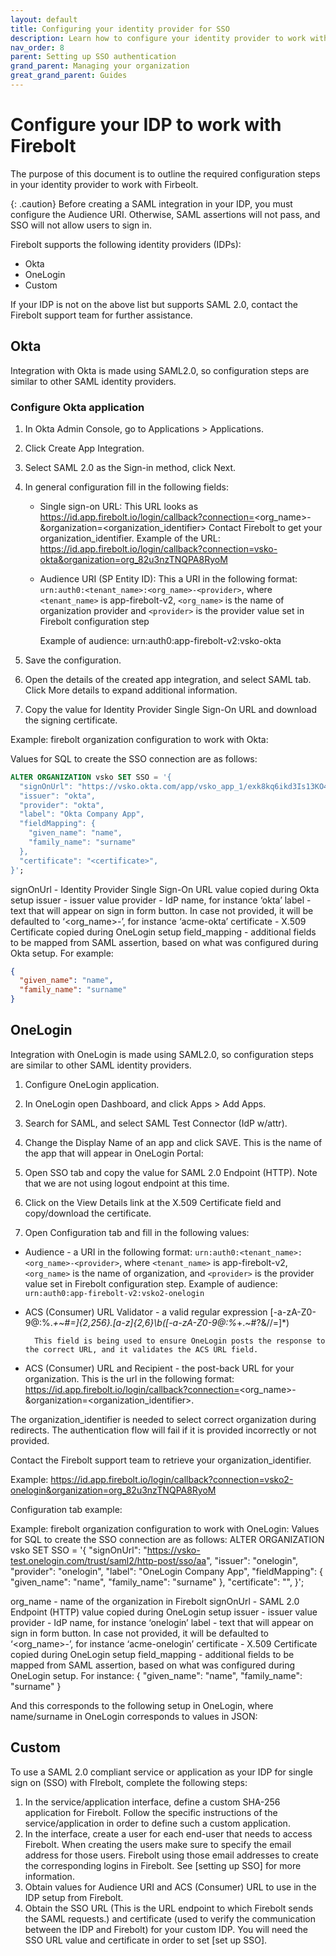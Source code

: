 ```yaml
---
layout: default
title: Configuring your identity provider for SSO
description: Learn how to configure your identity provider to work with SSO authentication for Firebolt. 
nav_order: 8
parent: Setting up SSO authentication
grand_parent: Managing your organization
great_grand_parent: Guides
---
```


# Configure your IDP to work with Firebolt
The purpose of this document is to outline the required configuration steps in your identity provider to work with Firbeolt.

{: .caution}
Before creating a SAML integration in your IDP, you must configure the Audience URI. Otherwise, SAML assertions will not pass, and SSO will not allow users to sign in.

Firebolt supports the following identity providers (IDPs):
- Okta
- OneLogin
- Custom

If your IDP is not on the above list but supports SAML 2.0, contact the Firebolt support team for further assistance. 

## Okta
Integration with Okta is made using SAML2.0, so configuration steps are similar to other SAML identity providers.

### Configure Okta application
1. In Okta Admin Console, go to Applications > Applications.
2. Click Create App Integration.
3. Select SAML 2.0 as the Sign-in method, click Next.
4. In general configuration fill in the following fields:
    - Single sign-on URL: This URL looks as https://id.app.firebolt.io/login/callback?connection=<org_name>-<provider>&organization=<organization_identifier> Contact Firebolt to get your organization_identifier. Example of the URL: https://id.app.firebolt.io/login/callback?connection=vsko-okta&organization=org_82u3nzTNQPA8RyoM
    - Audience URI (SP Entity ID): This a URI in the following format: `urn:auth0:<tenant_name>:<org_name>-<provider>`, where `<tenant_name>` is app-firebolt-v2, `<org_name>` is the name of organization provider and `<provider>` is the provider value set in Firebolt configuration step

		Example of audience:
        urn:auth0:app-firebolt-v2:vsko-okta

5. Save the configuration.
6. Open the details of the created app integration, and select SAML tab. Click More details to expand additional information.
7. Copy the value for Identity Provider Single Sign-On URL and download the signing certificate.


Example: firebolt organization configuration to work with Okta:


Values for SQL to create the SSO connection are as follows:
```sql
ALTER ORGANIZATION vsko SET SSO = '{
  "signOnUrl": "https://vsko.okta.com/app/vsko_app_1/exk8kq6ikd3Is13KO4x7/sso/saml",
  "issuer": "okta",
  "provider": "okta",
  "label": "Okta Company App",
  "fieldMapping": {
    "given_name": "name",
    "family_name": "surname"
  },
  "certificate": "<certificate>",
}';
```


signOnUrl - Identity Provider Single Sign-On URL value copied during Okta setup
issuer - issuer value 
provider - IdP name, for instance ‘okta’
label - text that will appear on sign in form button. In case not provided, it will be defaulted to ‘<org_name>-<provider>’, for instance ‘acme-okta’ 
certificate - X.509 Certificate copied during OneLogin setup
field_mapping - additional fields to be mapped from SAML assertion, based on what was configured during Okta setup. For example:
```json
{
  "given_name": "name",
  "family_name": "surname"
}
```


## OneLogin
Integration with OneLogin is made using SAML2.0, so configuration steps are similar to other SAML identity providers.
1. Configure OneLogin application.

2. In OneLogin open Dashboard, and click Apps > Add Apps.
3. Search for SAML, and select SAML Test Connector (IdP w/attr).
4. Change the Display Name of an app and click SAVE. This is the name of the app that will appear in OneLogin Portal:

5. Open SSO tab and copy the value for SAML 2.0 Endpoint (HTTP). Note that we are not using logout endpoint at this time.

6. Click on the View Details link at the X.509 Certificate field and copy/download the certificate.
7. Open Configuration tab and fill in the following values:
- Audience - a URI in the following format: `urn:auth0:<tenant_name>:<org_name>-<provider>`, where
`<tenant_name>` is app-firebolt-v2, `<org_name>` is the name of organization, and `<provider>` is the provider value set in Firebolt configuration step. Example of audience: `urn:auth0:app-firebolt-v2:vsko2-onelogin`

- ACS (Consumer) URL Validator - a valid regular expression
		[-a-zA-Z0-9@:%._\+~#=]{2,256}\.[a-z]{2,6}\b([-a-zA-Z0-9@:%_\+.~#?&//=]*)

        This field is being used to ensure OneLogin posts the response to the correct URL, and it validates the ACS URL field.
- ACS (Consumer) URL and Recipient - the post-back URL for your organization. This is the url in the following format:
https://id.app.firebolt.io/login/callback?connection=<org_name>-<provider>&organization=<organization_identifier>.

The organization_identifier is needed to select correct organization during redirects. The authentication flow will fail if it is provided incorrectly or not provided.

Contact the Firebolt support team to retrieve your organization_identifier.

Example:
https://id.app.firebolt.io/login/callback?connection=vsko2-onelogin&organization=org_82u3nzTNQPA8RyoM

Configuration tab example:

Example: firebolt organization configuration to work with OneLogin:
Values for SQL to create the SSO connection are as follows:
ALTER ORGANIZATION vsko SET SSO = '{
  "signOnUrl": "https://vsko-test.onelogin.com/trust/saml2/http-post/sso/aa",
  "issuer": "onelogin",
  "provider": "onelogin",
  "label": "OneLogin Company App",
  "fieldMapping": {
    "given_name": "name",
    "family_name": "surname"
  },
  "certificate": "<certificate>",
}';


org_name - name of the organization in Firebolt
signOnUrl - SAML 2.0 Endpoint (HTTP) value copied during OneLogin setup
issuer - issuer value 
provider - IdP name, for instance ‘onelogin’
label - text that will appear on sign in form button. In case not provided, it will be defaulted to ‘<org_name>-<provider>’, for instance ‘acme-onelogin’ 
certificate - X.509 Certificate copied during OneLogin setup
field_mapping - additional fields to be mapped from SAML assertion, based on what was configured during OneLogin setup. For instance:
{
  "given_name": "name",
  "family_name": "surname"
}


And this corresponds to the following setup in OneLogin, where name/surname in OneLogin corresponds to values in JSON:





## Custom

To use a SAML 2.0 compliant service or application as your IDP for single sign on (SSO) with FIrebolt, complete the following steps:
1. In the service/application interface, define a custom SHA-256 application for Firebolt. Follow the specific instructions of the service/application in order to define such a custom application.
2. In the interface, create a user for each end-user that needs to access Firebolt. When creating the users make sure to specify the email address for those users. Firebolt using those email addresses to create the corresponding logins in Firebolt. See [setting up SSO] for more information.
3. Obtain values for Audience URI and ACS (Consumer) URL to use in the IDP setup from Firebolt.
4. Obtain the SSO URL (This is the URL endpoint to which Firebolt sends the SAML requests.) and certificate (used to verify the communication between the IDP and Firebolt) for your custom IDP. You will need the SSO URL value and certificate in order to set [set up SSO].

